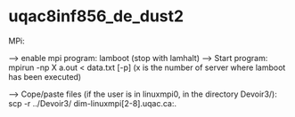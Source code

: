 # uqac8inf856_de_dust2

MPi:

--> enable mpi program: lamboot (stop with lamhalt)
--> Start program:  mpirun -np X a.out < data.txt [-p] (x is the number of server where lamboot has been executed)


--> Cope/paste files (if the user is in linuxmpi0, in the directory Devoir3/):  scp -r ../Devoir3/ dim-linuxmpi[2-8].uqac.ca:.


